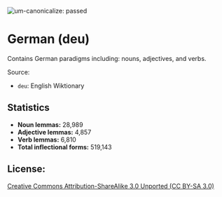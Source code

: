 ![um-canonicalize: passed](https://img.shields.io/badge/um--canonicalize-passed-brightgreen.svg "um-canonicalize: passed")

# German (deu)

Contains German paradigms including: nouns, adjectives, and verbs.

Source:
- `deu`: English Wiktionary

## Statistics

- **Noun lemmas:** 28,989
- **Adjective lemmas:** 4,857
- **Verb lemmas:** 6,810
- **Total inflectional forms:** 519,143

## License: 
 [Creative Commons Attribution-ShareAlike 3.0 Unported (CC BY-SA 3.0)](https://creativecommons.org/licenses/by-sa/3.0/)
